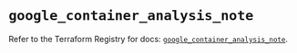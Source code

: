 # `google_container_analysis_note`

Refer to the Terraform Registry for docs: [`google_container_analysis_note`](https://registry.terraform.io/providers/hashicorp/google/6.36.0/docs/resources/container_analysis_note).
